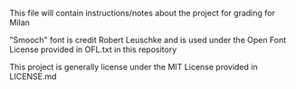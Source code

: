 This file will contain instructions/notes about the project for grading for Milan

"Smooch" font is credit Robert Leuschke and is used under the Open Font License provided in OFL.txt in this repository

This project is generally license under the MIT License provided in LICENSE.md

